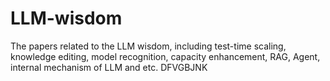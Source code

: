 # LLM-wisdom
The papers related to the LLM wisdom, including test-time scaling, knowledge editing, model recognition, capacity enhancement, RAG, Agent, internal mechanism of LLM and etc. 
DFVGBJNK
